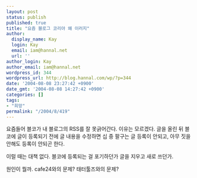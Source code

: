 ```yaml
---
layout: post
status: publish
published: true
title: "요즘 블로그 코리아 왜 이러지"
author:
  display_name: Kay
  login: Kay
  email: iam@hannal.net
  url: ''
author_login: Kay
author_email: iam@hannal.net
wordpress_id: 344
wordpress_url: http://blog.hannal.com/wp/?p=344
date: '2004-08-08 23:27:42 +0900'
date_gmt: '2004-08-08 14:27:42 +0900'
categories: []
tags:
- "희망"
permalink: "/2004/8/419"
---
```

<p>요즘들어 블코가 내 블로그의 RSS를 잘 못긁어간다. 이유는 모르겠다. 글을 올린 뒤 블코에 글이 등록되기 전에 글 내용을 수정하면 십 중 팔구는 글 등록이 안되고, 아무 짓을 안해도 등록이 안되곤 한다.</p>
<p>이럴 때는 대책 없다. 블코에 등록되는 걸 포기하던가 글을 지우고 새로 쓰던가.</p>
<p>원인이 뭘까. cafe24와의 문제? 태터툴즈와의 문제?</p>
